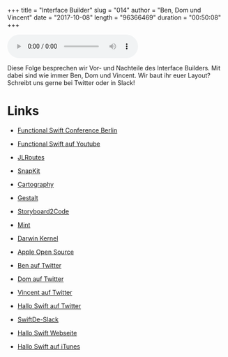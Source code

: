 +++
title = "Interface Builder"
slug = "014"
author = "Ben, Dom und Vincent"
date = "2017-10-08"
length = "96366469"
duration = "00:50:08"
+++

<audio controls>
    <source src="https://media.hallo-swift.de/file/halloswift/014.mp3" type="audio/mp3">
</audio>

Diese Folge besprechen wir Vor- und Nachteile des Interface Builders. Mit dabei sind wie immer Ben, Dom und Vincent. Wir baut ihr euer Layout? Schreibt uns gerne bei Twitter oder in Slack!

# Links

- [Functional Swift Conference Berlin](http://www.funswiftconf.com)
- [Functional Swift auf Youtube](https://www.youtube.com/channel/UCNFUO_7gsLBk4YTmZoSTk5g)

- [JLRoutes](https://github.com/joeldev/JLRoutes)
- [SnapKit](https://github.com/SnapKit/SnapKit)
- [Cartography](https://github.com/robb/Cartography)
- [Gestalt](https://github.com/regexident/Gestalt)

- [Storyboard2Code](https://github.com/dasdom/Storyboard2CodeApp)
- [Mint](https://github.com/yonaskolb/Mint)
- [Darwin Kernel](https://github.com/apple/darwin-xnu)
- [Apple Open Source](https://opensource.apple.com/)

- [Ben auf Twitter](https://twitter.com/benchr)
- [Dom auf Twitter](https://twitter.com/swiftpainless)
- [Vincent auf Twitter](https://twitter.com/regexident)
- [Hallo Swift auf Twitter](https://twitter.com/hallo_swift)
- [SwiftDe-Slack](http://slack.swiftde.net)

- [Hallo Swift Webseite](http://hallo-swift.de)
- [Hallo Swift auf iTunes](https://itunes.apple.com/de/podcast/hallo-swift/id1225721421?mt=2)
